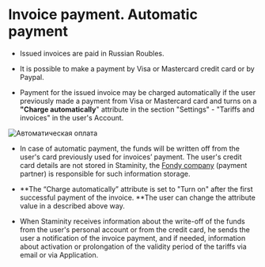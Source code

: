 # Invoice payment. Automatic payment

* Issued invoices are paid in Russian Roubles.

* It is possible to make a payment by Visa or Mastercard credit card or by Paypal.

* Payment for the issued invoice may be charged automatically if the user previously made a payment from Visa or Mastercard card and turns on a **"Charge automatically**" attribute in the section "Settings" - "Tariffs and invoices" in the user's Account.

![Автоматическая оплата](http://content.staminity.com/assets/images/_new/tariffs/tariff-auto-payments.png)

* In case of automatic payment, the funds will be written off from the user's card previously used for invoices’ payment. The user's credit card details are not stored in Staminity, the [Fondy company](https://fondy.eu) \(payment partner\) is responsible for such information storage.

* **The “Charge automatically” attribute is set to "Turn on" after the first successful payment of the invoice. **The user can change the attribute value in a described above way.

* When Staminity receives information about the write-off of the funds from the user's personal account or from the credit card, he sends the user a notification of the invoice payment, and if needed, information about activation or prolongation of the validity period of the tariffs via email or via Application.



